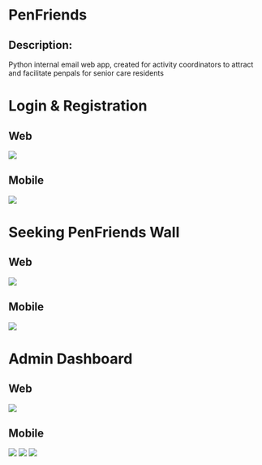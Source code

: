 <h1>PenFriends</h1>
<h2>Description:</h2>
<p>Python internal email web app, created for activity coordinators to attract and facilitate penpals for senior care residents</p>
<h1>Login & Registration</h2>
<h2>Web</h2>
<img src="demo/reg_login_web.JPG">
<h2>Mobile</h2>
<img src="demo/reg_login_mobile.JPG">
<h1>Seeking PenFriends Wall</h1>
<h2>Web</h2>
<img src="demo/home_wall_web.JPG">
<h2>Mobile</h2>
<img src="demo/home_wall_mobile.JPG">
<h1>Admin Dashboard</h1>
<h2>Web</h2>
<img src="demo/admin_dash_web.JPG">
<h2>Mobile</h2>
<img src="demo/admin_dash_mobile.JPG">
<img src="demo/admin_dash_mobile_2.JPG">
<img src="demo/admin_dash_mobile_3.JPG">